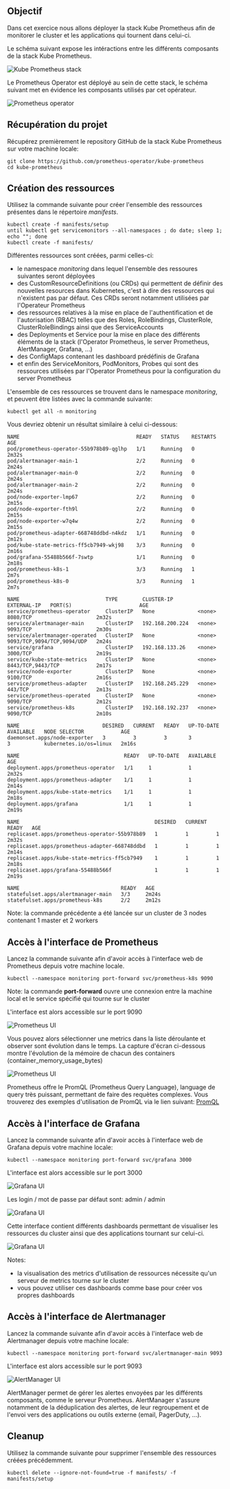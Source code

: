 ## Objectif

Dans cet exercice nous allons déployer la stack Kube Prometheus afin de monitorer le cluster et les applications qui tournent dans celui-ci.

Le schéma suivant expose les intéractions entre les différents composants de la stack Kube Prometheus.

![Kube Prometheus stack](./images/kube-prometheus-stack.png)

Le Prometheus Operator est déployé au sein de cette stack, le schéma suivant met en évidence les composants utilisés par cet opérateur.

![Prometheus operator](./images/prometheus-operator.png)

## Récupération du projet

Récupérez premièrement le repository GitHub de la stack Kube Prometheus sur votre machine locale:

```
git clone https://github.com/prometheus-operator/kube-prometheus
cd kube-prometheus
```

## Création des ressources

Utilisez la commande suivante pour créer l'ensemble des ressources présentes dans le répertoire *manifests*.

```
kubectl create -f manifests/setup
until kubectl get servicemonitors --all-namespaces ; do date; sleep 1; echo ""; done
kubectl create -f manifests/
```

Différentes ressources sont créées, parmi celles-ci:

- le namespace *monitoring* dans lequel l'ensemble des ressoures suivantes seront déployées
- des CustomResourceDefinitions (ou CRDs) qui permettent de définir des nouvelles resources dans Kubernetes, c'est à dire des ressources qui n'existent pas par défaut. Ces CRDs seront notamment utilisées par l'Operateur Prometheus
- des ressources relatives à la mise en place de l'authentification et de l'autorisation (RBAC) telles que des Roles, RoleBindings, ClusterRole, ClusterRoleBindings ainsi que des ServiceAccounts
- des Deployments et Service pour la mise en place des différents éléments de la stack (l'Operator Prometheus, le server Prometheus, AlertManager, Grafana, ...)
- des ConfigMaps contenant les dashboard prédéfinis de Grafana
- et enfin des ServiceMonitors, PodMonitors, Probes qui sont des ressources utilisées par l'Operator Prometheus pour la configuration du server Prometheus

L'ensemble de ces ressources se trouvent dans le namespace *monitoring*, et peuvent être listées avec la commande suivante:

```
kubectl get all -n monitoring
```

Vous devriez obtenir un résultat similaire à celui ci-dessous:

```
NAME                                      READY   STATUS    RESTARTS   AGE
pod/prometheus-operator-55b978b89-qglhp   1/1     Running   0          2m32s
pod/alertmanager-main-1                   2/2     Running   0          2m24s
pod/alertmanager-main-0                   2/2     Running   0          2m24s
pod/alertmanager-main-2                   2/2     Running   0          2m24s
pod/node-exporter-lmp67                   2/2     Running   0          2m15s
pod/node-exporter-fth9l                   2/2     Running   0          2m15s
pod/node-exporter-w7q4w                   2/2     Running   0          2m15s
pod/prometheus-adapter-668748ddbd-n4kdz   1/1     Running   0          2m12s
pod/kube-state-metrics-ff5cb7949-wkj98    3/3     Running   0          2m16s
pod/grafana-55488b566f-7swtp              1/1     Running   0          2m18s
pod/prometheus-k8s-1                      3/3     Running   1          2m7s
pod/prometheus-k8s-0                      3/3     Running   1          2m7s

NAME                            TYPE        CLUSTER-IP        EXTERNAL-IP   PORT(S)                      AGE
service/prometheus-operator     ClusterIP   None              <none>        8080/TCP                     2m32s
service/alertmanager-main       ClusterIP   192.168.200.224   <none>        9093/TCP                     2m30s
service/alertmanager-operated   ClusterIP   None              <none>        9093/TCP,9094/TCP,9094/UDP   2m24s
service/grafana                 ClusterIP   192.168.133.26    <none>        3000/TCP                     2m19s
service/kube-state-metrics      ClusterIP   None              <none>        8443/TCP,9443/TCP            2m17s
service/node-exporter           ClusterIP   None              <none>        9100/TCP                     2m16s
service/prometheus-adapter      ClusterIP   192.168.245.229   <none>        443/TCP                      2m13s
service/prometheus-operated     ClusterIP   None              <none>        9090/TCP                     2m12s
service/prometheus-k8s          ClusterIP   192.168.192.237   <none>        9090/TCP                     2m10s

NAME                           DESIRED   CURRENT   READY   UP-TO-DATE   AVAILABLE   NODE SELECTOR            AGE
daemonset.apps/node-exporter   3         3         3       3            3           kubernetes.io/os=linux   2m16s

NAME                                  READY   UP-TO-DATE   AVAILABLE   AGE
deployment.apps/prometheus-operator   1/1     1            1           2m32s
deployment.apps/prometheus-adapter    1/1     1            1           2m14s
deployment.apps/kube-state-metrics    1/1     1            1           2m18s
deployment.apps/grafana               1/1     1            1           2m19s

NAME                                            DESIRED   CURRENT   READY   AGE
replicaset.apps/prometheus-operator-55b978b89   1         1         1       2m32s
replicaset.apps/prometheus-adapter-668748ddbd   1         1         1       2m14s
replicaset.apps/kube-state-metrics-ff5cb7949    1         1         1       2m18s
replicaset.apps/grafana-55488b566f              1         1         1       2m19s

NAME                                 READY   AGE
statefulset.apps/alertmanager-main   3/3     2m24s
statefulset.apps/prometheus-k8s      2/2     2m12s
```

Note: la commande précédente a été lancée sur un cluster de 3 nodes contenant 1 master et 2 workers

## Accès à l'interface de Prometheus

Lancez la commande suivante afin d'avoir accès à l'interface web de Prometheus depuis votre machine locale.

```
kubectl --namespace monitoring port-forward svc/prometheus-k8s 9090
```

Note: la commande **port-forward** ouvre une connexion entre la machine local et le service spécifié qui tourne sur le cluster

L'interface est alors accessible sur le port 9090

![Prometheus UI](./images/prometheus-ui-1.png)

Vous pouvez alors sélectionner une metrics dans la liste déroulante et observer sont évolution dans le temps. La capture d'écran ci-dessous montre l'évolution de la mémoire de chacun des containers (container_memory_usage_bytes)

![Prometheus UI](./images/prometheus-ui-2.png)

Prometheus offre le PromQL (Prometheus Query Language), language de query très puissant, permettant de faire des requètes complexes. Vous trouverez des exemples d'utilisation de PromQL via le lien suivant: [PromQL](https://prometheus.io/docs/prometheus/latest/querying/basics/)

## Accès à l'interface de Grafana

Lancez la commande suivante afin d'avoir accès à l'interface web de Grafana depuis votre machine locale:

```
kubectl --namespace monitoring port-forward svc/grafana 3000
```

L'interface est alors accessible sur le port 3000

![Grafana UI](./images/grafana-ui-1.png)

Les login / mot de passe par défaut sont: admin / admin

![Grafana UI](./images/grafana-ui-2.png)

Cette interface contient différents dashboards permettant de visualiser les ressources du cluster ainsi que des applications tournant sur celui-ci.

![Grafana UI](./images/grafana-ui-3.png)

Notes:
- la visualisation des metrics d'utilisation de ressources nécessite qu'un serveur de metrics tourne sur le cluster
- vous pouvez utiliser ces dashboards comme base pour créer vos propres dashboards

## Accès à l'interface de Alertmanager

Lancez la commande suivante afin d'avoir accès à l'interface web de Alertmanager depuis votre machine locale:

```
kubectl --namespace monitoring port-forward svc/alertmanager-main 9093
```

L'interface est alors accessible sur le port 9093

![AlertManager UI](./images/alertmanager-ui-1.png)

AlertManager permet de gérer les alertes envoyées par les différents composants, comme le serveur Prometheus. AlertManager s'assure notamment de la déduplication des alertes, de leur regroupement et de l'envoi vers des applications ou outils externe (email, PagerDuty, ...).

## Cleanup

Utilisez la commande suivante pour supprimer l'ensemble des ressources créées précédemment.

```
kubectl delete --ignore-not-found=true -f manifests/ -f manifests/setup
```
